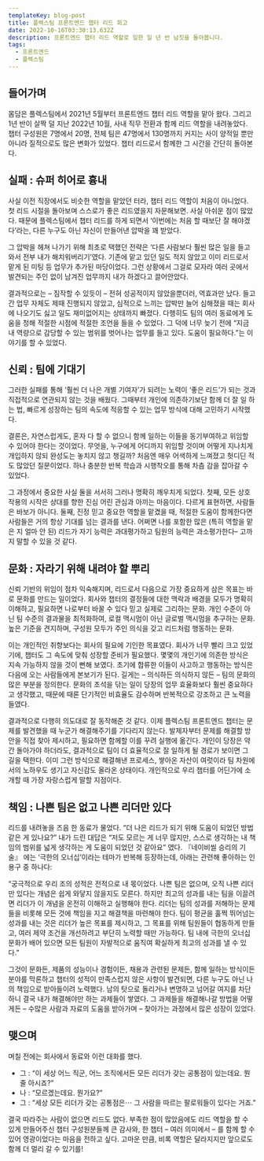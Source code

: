 ```yaml
---
templateKey: blog-post
title: 플렉스팀 프론트엔드 챕터 리드 회고
date: 2022-10-16T03:30:13.632Z
description: 프론트엔드 챕터 리드 역할로 일한 일 년 반 남짓을 돌아봅니다.
tags:
  - 프론트엔드
  - 플렉스팀
---
```

## 들어가며

몸담은 플렉스팀에서 2021년 5월부터 프론트엔드 챕터 리드 역할을 맡아 왔다. 그리고 1년 반이 살짝 덜 지난 2022년 10월, 사내 직무 전환과 함께 리드 역할을 내려놓았다. 챕터 구성원은 7명에서 20명, 전체 팀은 47명에서 130명까지 커지는 사이 양적일 뿐만 아니라 질적으로도 많은 변화가 있었다. 챕터 리드로서 함께한 그 시간을 간단히 돌아본다.

## 실패 : 슈퍼 히어로 흉내

사실 이전 직장에서도 비슷한 역할을 맡았던 터라, 챕터 리드 역할이 처음이 아니었다. 첫 리드 시절을 돌아보며 스스로가 좋은 리드였을지 자문해보면. 사실 아쉬운 점이 많았다. 때문에 플렉스팀에서 챕터 리드를 하게 되면서 ‘이번에는 처음 할 때보단 잘 해야겠다’라는, 다른 누구도 아닌 자신이 만들어낸 압박을 꽤 받았다.

그 압박을 헤쳐 나가기 위해 최초로 택했던 전략은 ‘다른 사람보다 훨씬 많은 일을 들고 와서 전부 내가 해치워버리기’였다. 기존에 맡고 있던 일도 적지 않았고 이미 리드로서 맡게 된 미팅 등 업무가 추가된 마당이었다. 그런 상황에서 그걸로 모자라 여러 곳에서 발견되는 주인 없이 남겨진 업무까지 내가 하겠다고 끌어안았다.

결과적으로는 – 짐작할 수 있듯이 – 전혀 성공적이지 않았을뿐더러, 역효과만 났다. 들고 간 업무 자체도 제때 진행되지 않았고, 심적으로 느끼는 압박만 늘어 심해졌을 때는 회사에 나오기도 싫고 일도 재미없어지는 상태까지 빠졌다. 다행히도 팀의 여러 동료에게 도움을 청해 적절한 시점에 적절한 조언을 들을 수 있었다. 그 덕에 너무 늦기 전에 “지금 내 역량으로 감당할 수 있는 범위를 벗어나는 업무를 들고 있다. 도움이 필요하다.”는 이야기를 할 수 있었다. 

## 신뢰 : 팀에 기대기

그러한 실패를 통해 ‘훨씬 더 나은 개별 기여자’가 되려는 노력이 ‘좋은 리드’가 되는 것과 직접적으로 연관되지 않는 것을 배웠다. 그때부터 개인에 의존하기보단 함께 더 잘 일 하는 법, 빠르게 성장하는 팀의 속도에 적응할 수 있는 업무 방식에 대해 고민하기 시작했다.

결론은, 자연스럽게도, 혼자 다 할 수 없으니 함께 일하는 이들을 동기부여하고 위임할 수 있어야 한다는 것이었다. 무엇을, 누구에게 어디까지 위임할 것이며 어떻게 지나치게 개입하지 않되 완성도는 놓치지 않고 챙길까? 처음엔 매우 어색하게 느껴졌고 헛디딘 적도 많았던 질문이었다. 하나 충분한 반복 학습과 시행착오를 통해 차츰 감을 잡아갈 수 있었다.

그 과정에서 중요한 사실 둘을 서서히 그러나 명확히 깨우치게 되었다. 첫째, 모든 상호작용의 시작은 상대를 향한 진심 어린 관심과 아끼는 마음이다. 다르게 표현하면, 사람들은 바보가 아니다. 둘째, 진정 믿고 중요한 역할을 맡겼을 때, 적절한 도움이 함께한다면 사람들은 거의 항상 기대를 넘는 결과를 낸다. 어쩌면 나를 포함한 많은 (특히 역할을 맡은 지 얼마 안 된) 리드가 자기 능력은 과대평가하고 팀원의 능력은 과소평가한다– 고까지 말할 수 있을 것 같다.

## 문화 : 자라기 위해 내려야 할 뿌리

신뢰 기반의 위임이 점차 익숙해지며, 리드로서 다음으로 가장 중요하게 삼은 목표는 바로 문화를 만드는 일이었다. 회사와 챕터의 결정들에 대한 맥락과 배경을 모두가 명확히 이해하고, 필요하면 나로부터 바꿀 수 있다 믿고 실제로 그리하는 문화. 개인 수준이 아닌 팀 수준의 결과물을 최적화하여, 로컬 맥시멈이 아닌 글로벌 맥시멈을 추구하는 문화. 높은 기준을 견지하며, 구성원 모두가 주인 의식을 갖고 리드처럼 행동하는 문화. 

이는 개인적인 취향보다는 회사의 필요에 기인한 목표였다. 회사가 너무 빨리 크고 있었기에, 챕터도 그 속도에 맞춰 성장할 준비가 필요했다. 몇몇의 개인기에 의존한 방식은 지속 가능하지 않을 것이 뻔해 보였다. 초기에 합류한 이들이 사고하고 행동하는 방식은 다음에 오는 사람들에게 본보기가 된다. 길게는 – 의식하든 의식하지 않든 – 팀의 문화의 많은 부분을 정의한다. 문화의 초석을 닦는 일이 당장의 업무 효율화보다 훨씬 중요하다고 생각했고, 때문에 때론 단기적인 비효율도 감수하며 반복적으로 강조하고 큰 노력을 들였다. 

결과적으로 다행히 의도대로 잘 동작해준 것 같다. 이제 플렉스팀 프론트엔드 챕터는 문제를 발견했을 때 누군가 해결해주기를 기다리지 않는다. 발제자부터 문제를 해결할 방안을 직접 찾아 제시하고, 필요하면 함께할 이를 꾸려 실행에 옮긴다. 개인이 당장은 약간 돌아가야 하더라도, 결과적으로 팀이 더 효율적으로 잘 일하게 될 경로가 보이면 그 길을 택한다. 이미 그런 방식으로 해결해낸 프로세스, 쌓아온 자산이 여럿이라 팀 차원에서의 노하우도 생기고 자신감도 올라온 상태이다. 개인적으로 우리 챕터를 어딘가에 소개할 때 가장 자랑스럽게 말할 지점이다.

## 책임 : 나쁜 팀은 없고 나쁜 리더만 있다

리드를 내려놓을 즈음 한 동료가 물었다. “더 나은 리드가 되기 위해 도움이 되었던 방법 같은 게 있나요?” 내가 드린 대답은 “저도 모르는 게 너무 많지만, 스스로 생각하는 내 책임의 범위를 넓게 생각하는 게 도움이 되었던 것 같아요” 였다. 『네이비씰 승리의 기술』 에는 ‘극한의 오너십’이라는 테마가 반복해 등장하는데, 아래는 관련해 좋아하는 인용구 중 하나다:

“궁극적으로 우리 조의 성적은 전적으로 내 몫이었다. 나쁜 팀은 없으며, 오직 나쁜 리더만 있다는 개념은 쉽게 와닿지 않을지도 모른다. 하지만 최고의 성과를 내는 팀을 이끌려면 리더가 이 개념을 온전히 이해하고 실행해야 한다. 리더는 팀의 성과를 저해하는 문제들을 비롯해 모든 것에 책임을 지고 해결책을 마련해야 한다. 팀이 평균을 훌쩍 뛰어넘는 성과를 내는 것은 리더가 높은 목표를 제시하고, 그 목표를 위해 팀원들이 협동하게 만들고, 여러 제약 조건을 개선하려고 부단히 노력할 때만 가능하다. 팀 내에 극한의 오너십 문화가 배어 있으면 모든 팀원이 자발적으로 움직여 확실하게 최고의 성과를 낼 수 있다.”

그것이 문화든, 제품의 성능이나 경험이든, 채용과 관련된 문제든, 함께 일하는 방식이든 분야를 막론하고 챕터의 성적이 만족스럽지 않은 사항이 발견되면, 다른 누구도 아닌 나의 책임으로 받아들이려 노력했다. 남의 탓으로 돌리거나 변명하고 넘어갈 여지를 차단하니 결국 내가 해결해야만 하는 과제들이 쌓였다. 그 과제들을 해결해나갈 방법을 어떻게든 – 수많은 사람과 자료의 도움을 받아가며 – 찾아가는 과정에서 많은 성장이 있었다.

## 맺으며

며칠 전에는 회사에서 동료와 이런 대화를 했다.

* 그 : “이 세상 어느 직군, 어느 조직에서든 모든 리더가 갖는 공통점이 있는데요. 뭔 줄 아시죠?”
* 나 : “모르겠는데요. 뭔가요?”
* 그 : “세상 모든 리더가 갖는 공통점은⋯ 그 사람을 따르는 팔로워들이 있다는 거죠.”

결국 따라주는 사람이 없으면 리드도 없다. 부족한 점이 많았음에도 리드 역할을 할 수 있게 만들어주신 챕터 구성원분들께 큰 감사와, 한 챕터 – 여러 의미에서 – 를 함께 할 수 있어 영광이었다는 마음을 전하고 싶다. 고마운 만큼, 비록 역할은 달라지지만 앞으로도 함께 더 멀리 갈 수 있기를!